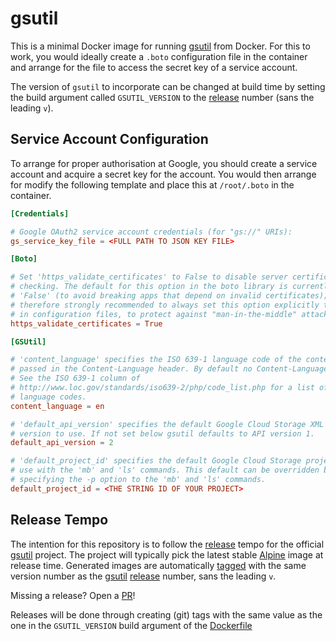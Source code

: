 # gsutil

This is a minimal Docker image for running [gsutil] from Docker. For this to
work, you would ideally create a `.boto` configuration file in the container and
arrange for the file to access the secret key of a service account.

  [gsutil]: https://cloud.google.com/storage/docs/gsutil

The version of `gsutil` to incorporate can be changed at build time by setting
the build argument called `GSUTIL_VERSION` to the [release] number (sans the
leading `v`).

  [release]: https://github.com/GoogleCloudPlatform/gsutil/releases

## Service Account Configuration

To arrange for proper authorisation at Google, you should create a service
account and acquire a secret key for the account. You would then arrange for
modify the following template and place this at `/root/.boto` in the container.

```TOML
[Credentials]

# Google OAuth2 service account credentials (for "gs://" URIs):
gs_service_key_file = <FULL PATH TO JSON KEY FILE>

[Boto]

# Set 'https_validate_certificates' to False to disable server certificate
# checking. The default for this option in the boto library is currently
# 'False' (to avoid breaking apps that depend on invalid certificates); it is
# therefore strongly recommended to always set this option explicitly to True
# in configuration files, to protect against "man-in-the-middle" attacks.
https_validate_certificates = True

[GSUtil]

# 'content_language' specifies the ISO 639-1 language code of the content, to be
# passed in the Content-Language header. By default no Content-Language is sent.
# See the ISO 639-1 column of
# http://www.loc.gov/standards/iso639-2/php/code_list.php for a list of
# language codes.
content_language = en

# 'default_api_version' specifies the default Google Cloud Storage XML API
# version to use. If not set below gsutil defaults to API version 1.
default_api_version = 2

# 'default_project_id' specifies the default Google Cloud Storage project ID to
# use with the 'mb' and 'ls' commands. This default can be overridden by
# specifying the -p option to the 'mb' and 'ls' commands.
default_project_id = <THE STRING ID OF YOUR PROJECT>
```

## Release Tempo

The intention for this repository is to follow the [release] tempo for the
official [gsutil] project. The project will typically pick the latest stable
[Alpine] image at release time. Generated images are automatically
[tagged][tags] with the same version number as the [gsutil] [release] number,
sans the leading `v`.

Missing a release? Open a [PR]!

Releases will be done through creating (git) tags with the same value as the one
in the `GSUTIL_VERSION` build argument of the [Dockerfile]

  [Alpine]: https://hub.docker.com/_/alpine
  [tags]: https://hub.docker.com/r/yanzinetworks/gsutil/tags
  [PR]: https://github.com/YanziNetworks/docker-gsutil/pulls
  [Dockerfile]: ./Dockerfile